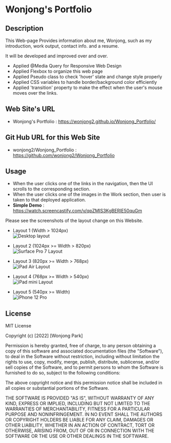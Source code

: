 # Wonjong's Portfolio

## Description

This Web-page Provides information about me, Wonjong, such as my introduction, work output, contact info. and a resume.

It will be developed and improved over and over.

- Applied @Media Query for Responsive Web Design
- Applied Flexbox to organize this web page
- Applied Pseudo class to check 'hover' state and change style properly
- Applied CSS variables to handle border/background color efficiently
- Applied 'transition' property to make the effect when the user's mouse moves over the links.

## Web Site's URL

- Wonjong's Portfolio : 
https://wonjong2.github.io/Wonjong_Portfolio/

## Git Hub URL for this Web Site
- wonjong2/Wonjong_Portfolio : https://github.com/wonjong2/Wonjong_Portfolio

## Usage

- When the user clicks one of the links in the navigation, then the UI scrolls to the corresponding section.
- When the user clicks one of the images in the Work section, then user is taken to that deployed application. 
- __Simple Demo__ : https://watch.screencastify.com/v/qpZMIS3KgBERIE50quGm

Please see the screenshots of the layout change on this Website.

- Layout 1 (Width > 1024px) <br>
    ![Desktop layout](assets/images/desktop.png)

- Layout 2 (1024px >= Width > 820px) <br>
    ![Surface Pro 7 Layout](assets/images/912px.png)

- Layout 3 (820px >= Width > 768px) <br>
    ![iPad Air Layout](assets/images/820px.png) 

- Layout 4 (768px >= Width > 540px) <br>
    ![iPad mini Layout](assets/images/768px.png)    

- Layout 5 (540px >= Width) <br>
    ![iPhone 12 Pro](assets/images/414px.png)    

## License

MIT License

Copyright (c) [2022] [Wonjong Park]

Permission is hereby granted, free of charge, to any person obtaining a copy of this software and associated documentation files (the "Software"), to deal in the Software without restriction, including without limitation the rights to use, copy, modify, merge, publish, distribute, sublicense, and/or sell copies of the Software, and to permit persons to whom the Software is furnished to do so, subject to the following conditions:

The above copyright notice and this permission notice shall be included in all copies or substantial portions of the Software.

THE SOFTWARE IS PROVIDED "AS IS", WITHOUT WARRANTY OF ANY KIND, EXPRESS OR IMPLIED, INCLUDING BUT NOT LIMITED TO THE WARRANTIES OF MERCHANTABILITY, FITNESS FOR A PARTICULAR PURPOSE AND NONINFRINGEMENT. IN NO EVENT SHALL THE AUTHORS OR COPYRIGHT HOLDERS BE LIABLE FOR ANY CLAIM, DAMAGES OR OTHER LIABILITY, WHETHER IN AN ACTION OF CONTRACT, TORT OR OTHERWISE, ARISING FROM, OUT OF OR IN CONNECTION WITH THE SOFTWARE OR THE USE OR OTHER DEALINGS IN THE SOFTWARE.


